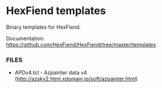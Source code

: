 # HexFiend templates

Binary templates for HexFiend.

Documentation: https://github.com/HexFiend/HexFiend/tree/master/templates

### FILES

 - APDv4.tcl - Azpainter data v4 (http://azsky2.html.xdomain.jp/soft/azpainter.html)
